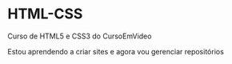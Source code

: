 # HTML-CSS
 Curso de HTML5 e CSS3 do CursoEmVideo

Estou aprendendo a criar sites e agora vou gerenciar repositórios
